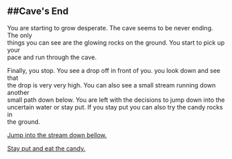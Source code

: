 ##Cave's End
---
You are starting to grow desperate. The cave seems to be never ending. The only   
things you can see are the glowing rocks on the ground. You start to pick up your    
pace and run through the cave. 

Finally, you stop. You see a drop off in front of you. you look down and see that  
the drop is very very high. You can also see a small stream running down another  
small path down below. You are left with the decisions to jump down into the   
uncertain water or stay put. If you stay put you can also try the candy rocks in  
the ground. 

[Jump into the stream down bellow.](endings/fall_damage.md)  

[Stay put and eat the candy.](endings/diabeetus.md)
